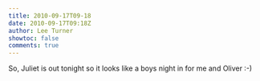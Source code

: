 ```yaml
---
title: 2010-09-17T09-18
date: 2010-09-17T09:18Z
author: Lee Turner
showtoc: false
comments: true
---
```


So, Juliet is out tonight so it looks like a boys night in for me and Oliver :-)

